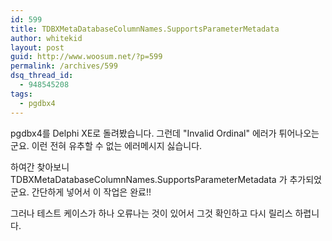 ```yaml
---
id: 599
title: TDBXMetaDatabaseColumnNames.SupportsParameterMetadata
author: whitekid
layout: post
guid: http://www.woosum.net/?p=599
permalink: /archives/599
dsq_thread_id:
  - 948545208
tags:
  - pgdbx4
---
```

pgdbx4를 Delphi XE로 돌려봤습니다. 그런데 "Invalid Ordinal" 에러가 튀어나오는 군요. 이런 전혀 유추할 수 없는 에러메시지 싫습니다.

하여간 찾아보니 TDBXMetaDatabaseColumnNames.SupportsParameterMetadata 가 추가되었군요. 간단하게 넣어서 이 작업은 완료!!

그러나 테스트 케이스가 하나 오류나는 것이 있어서 그것 확인하고 다시 릴리스 하렵니다.